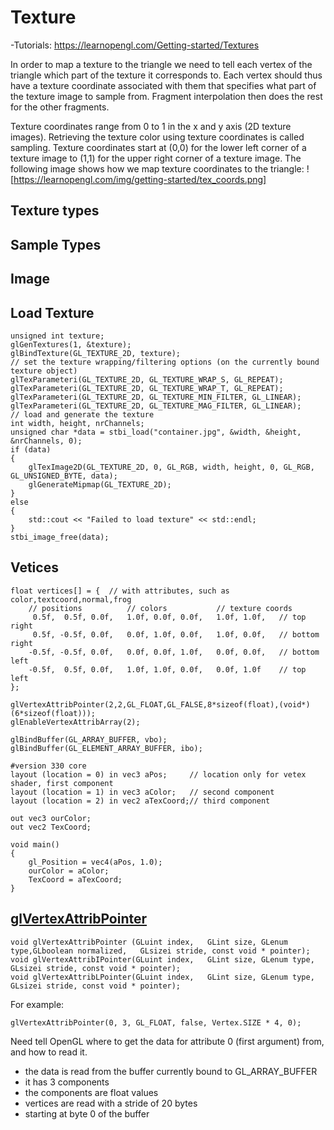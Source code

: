 # Texture
-Tutorials: https://learnopengl.com/Getting-started/Textures

In order to map a texture to the triangle we need to tell each vertex of the triangle which part of the texture it corresponds to. Each vertex should thus have a texture coordinate associated with them that specifies what part of the texture image to sample from. Fragment interpolation then does the rest for the other fragments.

Texture coordinates range from 0 to 1 in the x and y axis (2D texture images). Retrieving the texture color using texture coordinates is called sampling. Texture coordinates start at (0,0) for the lower left corner of a texture image to (1,1) for the upper right corner of a texture image. The following image shows how we map texture coordinates to the triangle: 
![https://learnopengl.com/img/getting-started/tex_coords.png]

## Texture types

## Sample Types

## Image


## Load Texture
```
unsigned int texture;
glGenTextures(1, &texture);
glBindTexture(GL_TEXTURE_2D, texture);
// set the texture wrapping/filtering options (on the currently bound texture object)
glTexParameteri(GL_TEXTURE_2D, GL_TEXTURE_WRAP_S, GL_REPEAT);	
glTexParameteri(GL_TEXTURE_2D, GL_TEXTURE_WRAP_T, GL_REPEAT);
glTexParameteri(GL_TEXTURE_2D, GL_TEXTURE_MIN_FILTER, GL_LINEAR);
glTexParameteri(GL_TEXTURE_2D, GL_TEXTURE_MAG_FILTER, GL_LINEAR);
// load and generate the texture
int width, height, nrChannels;
unsigned char *data = stbi_load("container.jpg", &width, &height, &nrChannels, 0);
if (data)
{
    glTexImage2D(GL_TEXTURE_2D, 0, GL_RGB, width, height, 0, GL_RGB, GL_UNSIGNED_BYTE, data);
    glGenerateMipmap(GL_TEXTURE_2D);
}
else
{
    std::cout << "Failed to load texture" << std::endl;
}
stbi_image_free(data);
```

## Vetices
```
float vertices[] = {  // with attributes, such as color,textcoord,normal,frog
    // positions          // colors           // texture coords
     0.5f,  0.5f, 0.0f,   1.0f, 0.0f, 0.0f,   1.0f, 1.0f,   // top right
     0.5f, -0.5f, 0.0f,   0.0f, 1.0f, 0.0f,   1.0f, 0.0f,   // bottom right
    -0.5f, -0.5f, 0.0f,   0.0f, 0.0f, 1.0f,   0.0f, 0.0f,   // bottom left
    -0.5f,  0.5f, 0.0f,   1.0f, 1.0f, 0.0f,   0.0f, 1.0f    // top left 
};

glVertexAttribPointer(2,2,GL_FLOAT,GL_FALSE,8*sizeof(float),(void*)(6*sizeof(float)));
glEnableVertexAttribArray(2);  

glBindBuffer(GL_ARRAY_BUFFER, vbo); glBindBuffer(GL_ELEMENT_ARRAY_BUFFER, ibo);

#version 330 core
layout (location = 0) in vec3 aPos;     // location only for vetex shader, first component
layout (location = 1) in vec3 aColor;   // second component
layout (location = 2) in vec2 aTexCoord;// third component

out vec3 ourColor;
out vec2 TexCoord;

void main()
{
    gl_Position = vec4(aPos, 1.0);
    ourColor = aColor;
    TexCoord = aTexCoord;
}
```

## [glVertexAttribPointer](https://www.khronos.org/registry/OpenGL-Refpages/gl4/html/glVertexAttribPointer.xhtml)
```
void glVertexAttribPointer (GLuint index,	GLint size,	GLenum type,GLboolean normalized,	GLsizei stride,	const void * pointer);
void glVertexAttribIPointer(GLuint index,	GLint size,	GLenum type, GLsizei stride, const void * pointer);
void glVertexAttribLPointer(GLuint index,	GLint size,	GLenum type, GLsizei stride, const void * pointer);
```
For example:
```
glVertexAttribPointer(0, 3, GL_FLOAT, false, Vertex.SIZE * 4, 0);
```
Need tell OpenGL where to get the data for attribute 0 (first argument) from, and how to read it. 
- the data is read from the buffer currently bound to GL_ARRAY_BUFFER 
- it has 3 components
- the components are float values
- vertices are read with a stride of 20 bytes
- starting at byte 0 of the buffer





